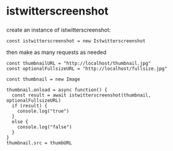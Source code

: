# istwitterscreenshot
#####
create an instance of istwitterscreenshot:

    const istwitterscreenshot = new Istwitterscreenshot
    
then make as many requests as needed

    const thumbnailURL = "http://localhost/thumbnail.jpg"
    const optionalFullsizeURL = "http://localhost/fullsize.jpg"

    const thumbnail = new Image

    thumbnail.onload = async function() {
      const result = await istwitterscreenshot(thumbnail, optionalFullsizeURL)
      if (result) {
        console.log("true")
      }
      else {
        console.log("false")
      }
    }
    thumbnail.src = thumbURL